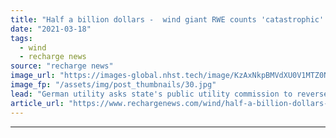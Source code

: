 ```yaml
---
title: "Half a billion dollars -  wind giant RWE counts 'catastrophic' cost of Texas freeze"
date: "2021-03-18"
tags: 
  - wind
  - recharge news
source: "recharge news"
image_url: "https://images-global.nhst.tech/image/KzAxNkpBMVdXU0V1MTZ0NnR4bk9UVWtRMXNQRjBacUtGamkvcXVXeklRbz0=/nhst/binary/6dbfa81d1a3664cf0ecf6e248788bfbc"
image_fp: "/assets/img/post_thumbnails/30.jpg"
lead: "German utility asks state's public utility commission to reverse artificially inflated prices and examines other options to avoid massive payments"
article_url: "https://www.rechargenews.com/wind/half-a-billion-dollars-wind-giant-rwe-counts-catastrophic-cost-of-texas-freeze/2-1-983043"
---
```


---
